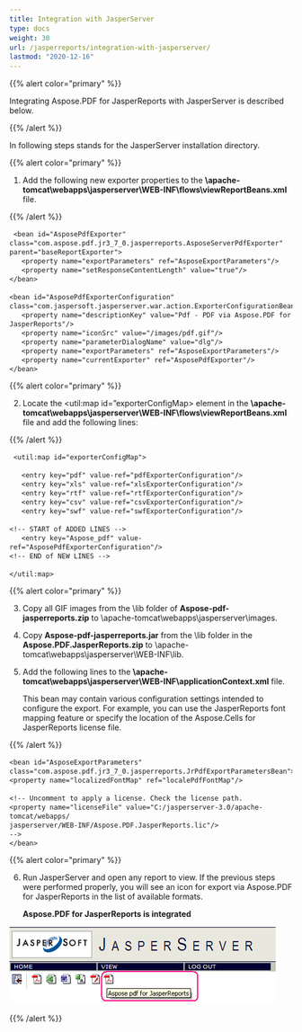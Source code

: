 ```yaml
---
title: Integration with JasperServer
type: docs
weight: 30
url: /jasperreports/integration-with-jasperserver/
lastmod: "2020-12-16"
---
```


{{% alert color="primary" %}}

Integrating Aspose.PDF for JasperReports with JasperServer is described below.

{{% /alert %}}

In following steps <InstallDir> stands for the JasperServer installation directory.

{{% alert color="primary" %}}

1. Add the following new exporter properties to the **<InstallDir>\apache-tomcat\webapps\jasperserver\WEB-INF\flows\viewReportBeans.xml** file.

{{% /alert %}}

```
 <bean id="AsposePdfExporter" class="com.aspose.pdf.jr3_7_0.jasperreports.AsposeServerPdfExporter" parent="baseReportExporter">
   <property name="exportParameters" ref="AsposeExportParameters"/>
   <property name="setResponseContentLength" value="true"/>
</bean>

<bean id="AsposePdfExporterConfiguration" class="com.jaspersoft.jasperserver.war.action.ExporterConfigurationBean">
   <property name="descriptionKey" value="Pdf - PDF via Aspose.PDF for JasperReports"/>
   <property name="iconSrc" value="/images/pdf.gif"/>
   <property name="parameterDialogName" value="dlg"/>
   <property name="exportParameters" ref="AsposeExportParameters"/>
   <property name="currentExporter" ref="AsposePdfExporter"/>
</bean>

```
{{% alert color="primary" %}}

2. Locate the <util:map id=”exporterConfigMap> element in the **<InstallDir>\apache-tomcat\webapps\jasperserver\WEB-INF\flows\viewReportBeans.xml** file and add the following lines:

{{% /alert %}}

```
 <util:map id="exporterConfigMap">

   <entry key="pdf" value-ref="pdfExporterConfiguration"/>
   <entry key="xls" value-ref="xlsExporterConfiguration"/>
   <entry key="rtf" value-ref="rtfExporterConfiguration"/>
   <entry key="csv" value-ref="csvExporterConfiguration"/>
   <entry key="swf" value-ref="swfExporterConfiguration"/>

<!-- START of ADDED LINES -->
   <entry key="Aspose_pdf" value-ref="AsposePdfExporterConfiguration"/>
<!-- END of NEW LINES -->

</util:map>

```
{{% alert color="primary" %}}

3. Copy all GIF images from the \lib folder of **Aspose-pdf-jasperreports.zip** to <InstallDir>\apache-tomcat\webapps\jasperserver\images\.
4. Copy **Aspose-pdf-jasperreports.jar** from the \lib folder in the **Aspose.PDF.JasperReports.zip** to <InstallDir>\apache-tomcat\webapps\jasperserver\WEB-INF\lib\.
5. Add the following lines to the **<InstallDir>\apache-tomcat\webapps\jasperserver\WEB-INF\applicationContext.xml** file.

   This bean may contain various configuration settings intended to configure the export. For example, you can use the JasperReports font mapping feature or specify the location of the Aspose.Cells for JasperReports license file.
  
{{% /alert %}}

```
<bean id="AsposeExportParameters" class="com.aspose.pdf.jr3_7_0.jasperreports.JrPdfExportParametersBean">
<property name="localizedFontMap" ref="localePdfFontMap"/>

<!-- Uncomment to apply a license. Check the license path.
<property name="licenseFile" value="C:/jasperserver-3.0/apache-tomcat/webapps/
jasperserver/WEB-INF/Aspose.PDF.JasperReports.lic"/>
-->
</bean>

```
{{% alert color="primary" %}}

6. Run JasperServer and open any report to view. If the previous steps were performed properly, you will see an icon for export via Aspose.PDF for JasperReports in the list of available formats.

   **Aspose.PDF for JasperReports is integrated**

![todo:image_alt_text](integration-with-jasperserver_1.png)

{{% /alert %}}
